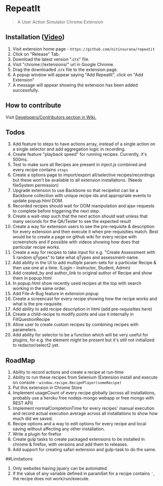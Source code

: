 # RepeatIt
> A User Action Simulator Chrome Extension



## Installation ([Video](https://youtu.be/GqB_R2ODFH0))

1. Visit extension home page - `https://github.com/nitinsurana/repeatit`
2. Click on "Release" Tab.
3. Download the latest version ".crx" file.
4. Visit "chrome://extensions/" url in Google Chrome.
5. Drag the downloaded .crx file to the extension page.
6. A popup window will appear saying "Add RepeatIt", click on "Add Extension"
7. A message will appear showing the extension has been added successfully.



## How to contribute
Visit [Developers/Contributors section in Wiki.](https://github.com/nitinsurana/repeatit/wiki#developerscontributors-)



## Todos

3. Add feature to steps to have actions array, instead of a single action on a single selector and add aggregation logic in recording.
5. Create feature "playback speed" for running recipes. Currently, it's 500ms.
6. Test to make sure all Recipes are present in inject.js combined and every recipe contains `steps`
9. Create a options page to import/export all/selective recipes/recordings but these won't be available to all extension installations. (Needs fileSystem permission)
10. Upgrade extension to use Backbone so that recipelist can be a Backbone collection with unique recipe ids and appropriate events to update popup.html DOM.
11. Recorded recipes should wait for DOM manipulation and ajax-requests to complete before triggering the next step.
12. Create a wait-step such that the next action should wait unless that many seconds for the QA/Tester to see the expected result
13. Create a way for extension users to see the pre-requisite & description for every extension and then execute it when pre-requisities match. Best would be to create a page on github wiki 
for every recipe with screenshots and if possible with videos showing how does that particular recipe works.
14. Create a way for recipes to take input for e.g. "Create Assessment with 5 random qTypes" to take what qTypes and assessment-name. 
17. Add ability in the UI to add multiple param-sets for a particular Recipe & then use one at a time. (Login - Instructor, Student, Admin)
18. Add created_by and author_link to original author of Recipe and show them in popup.html
19. In popup.html show recently used recipes at the top with search working in the same order.
21. Add File-A-Bug feature in extension popup
23. Create a screencast for every recipe showing how the recipe works and what is the pre-requisite.
24. Add ability to add recipe description in html (add pre-requisities here)
26. Create a child-recipe to modify points and use it internally in FillQuestionRecipe
27. Allow user to create custom recipes by combining recipes with parameters.
31. Add ability for selector to be a function which will be very useful for plugins, for e.g. the element might be present but it's still not initialized to redactor/select2 yet.



## RoadMap

1. Ability to record actions and create a recipe at run-time
2. Ability to run these recipes from Selenium (Extension install and execute on console - `window.recipe.RecipePlayer(someRecipe)`
3. Put this extension in Chrome Store
4. Implement usageCount of every recipe globally (across all installations, probably use a heroku free nodejs-mongo webapp or free mongo with REST API)
5. Implement normalCompletionTime for every recipes' manual execution and record actual execution average across all installations to show how much did we saved.
6. Recipe options and a way to edit options for every recipe and local saving without affecting any other installation.
7. Write a plugin for firefox
8. Create gulp tasks to create packaged extensions to be installed in chrome & firefox, with versions and add them to releases.
9. Add support for creating safari extension and gulp-task to do the same. 


##Limitations

1. Only websites having jquery can be automated.
2. If the value of any variable defined in paramSet for a recipe contains `'`, the recipe does not work/run/execute. 
